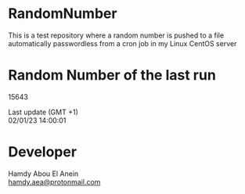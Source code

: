 # RandomNumber    
This is a test repository where a random number is pushed to a file automatically passwordless from a cron job in my Linux CentOS server    
# Random Number of the last run   
15643
      
Last update (GMT +1)    
02/01/23 14:00:01
# Developer    
Hamdy Abou El Anein   
hamdy.aea@protonmail.com
